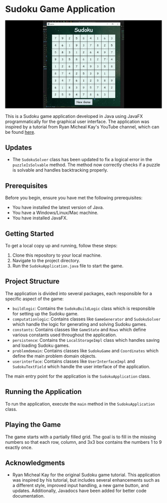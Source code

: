 # Sudoku Game Application

![Sudoku App Demo](SudokuAppDemo.gif)

This is a Sudoku game application developed in Java using JavaFX programmatically for the graphical user interface. The application was inspired by a tutorial from Ryan Micheal Kay's YouTube channel, which can be found [here](https://www.youtube.com/watch?v=JFiEYuyTgL8&t=876s).

## Updates

- The `SudokuSolver` class has been updated to fix a logical error in the `puzzleIsSolvable` method. The method now correctly checks if a puzzle is solvable and handles backtracking properly.

## Prerequisites

Before you begin, ensure you have met the following prerequisites:

- You have installed the latest version of Java.
- You have a Windows/Linux/Mac machine.
- You have installed JavaFX.

## Getting Started

To get a local copy up and running, follow these steps:

1. Clone this repository to your local machine.
2. Navigate to the project directory.
3. Run the `SudokuApplication.java` file to start the game.

## Project Structure

The application is divided into several packages, each responsible for a specific aspect of the game:

- `buildlogic`: Contains the `SudokuBuildLogic` class which is responsible for setting up the Sudoku game.
- `computationlogic`: Contains classes like `GameGenerator` and `SudokuSolver` which handle the logic for generating and solving Sudoku games.
- `constants`: Contains classes like `GameState` and `Rows` which define various constants used throughout the application.
- `persistence`: Contains the `LocalStorageImpl` class which handles saving and loading Sudoku games.
- `problemdomain`: Contains classes like `SudokuGame` and `Coordinates` which define the main problem domain objects.
- `userinterface`: Contains classes like `UserInterfaceImpl` and `SudokuTextField` which handle the user interface of the application.

The main entry point for the application is the `SudokuApplication` class.

## Running the Application

To run the application, execute the `main` method in the `SudokuApplication` class.

## Playing the Game

The game starts with a partially filled grid. The goal is to fill in the missing numbers so that each row, column, and 3x3 box contains the numbers 1 to 9 exactly once.

## Acknowledgments

- Ryan Micheal Kay for the original Sudoku game tutorial. This application was inspired by his tutorial, but includes several enhancements such as a different style, improved input handling, a new game button, and updates. Additionally, Javadocs have been added for better code documentation.